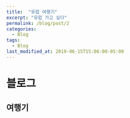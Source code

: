```yaml
---
title:  "유럽 여행기"
excerpt: "유럽 가고 싶다"
permalink: /blog/post/2
categories:
  - Blog
tags:
  - Blog
last_modified_at: 2019-06-15T15:06:00-05:00
---
```

# 블로그
## 여행기